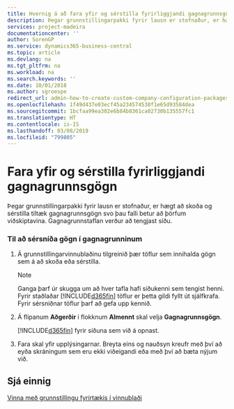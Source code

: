 ```yaml
---
title: Hvernig á að fara yfir og sérstilla fyrirliggjandi gagnagrunnsgögn | Microsoft Docs
description: Þegar grunnstillingarpakki fyrir lausn er stofnaður, er hægt að skoða og sérstilla tiltæk gagnagrunnsgögn svo þau falli betur að þörfum viðskiptavina. Gagnagrunnstaflan verður að tengjast síðu.
services: project-madeira
documentationcenter: ''
author: SorenGP
ms.service: dynamics365-business-central
ms.topic: article
ms.devlang: na
ms.tgt_pltfrm: na
ms.workload: na
ms.search.keywords: ''
ms.date: 10/01/2018
ms.author: sgroespe
redirect_url: admin-how-to-create-custom-company-configuration-packages
ms.openlocfilehash: 1f49d437e03ecf45a234574530f1e65d93584dea
ms.sourcegitcommit: 1bcfaa99ea302e6b84b8361ca02730b135557fc1
ms.translationtype: HT
ms.contentlocale: is-IS
ms.lasthandoff: 03/08/2019
ms.locfileid: "799805"
---
```

# <a name="review-and-customize-existing-database-data"></a>Fara yfir og sérstilla fyrirliggjandi gagnagrunnsgögn
Þegar grunnstillingarpakki fyrir lausn er stofnaður, er hægt að skoða og sérstilla tiltæk gagnagrunnsgögn svo þau falli betur að þörfum viðskiptavina. Gagnagrunnstaflan verður að tengjast síðu.  

### <a name="to-customize-data-in-the-database"></a>Til að sérsníða gögn í gagnagrunninum  

1.  Á grunnstillingarvinnublaðinu tilgreinið þær töflur sem innihalda gögn sem á að skoða eða sérstilla.  

    > [!NOTE]  
    >  Ganga þarf úr skugga um að hver tafla hafi síðukenni sem tengist henni. Fyrir staðlaðar [!INCLUDE[d365fin](includes/d365fin_md.md)] töflur er þetta gildi fyllt út sjálfkrafa. Fyrir sérsniðnar töflur þarf að gefa upp kennið.  

2.  Á flipanum **Aðgerðir** í flokknum **Almennt** skal velja **Gagnagrunnsgögn**.  

     [!INCLUDE[d365fin](includes/d365fin_md.md)] fyrir síðuna sem við á opnast.  

3.  Fara skal yfir upplýsingarnar. Breyta eins og nauðsyn kreufr með því að eyða skráningum sem eru ekki viðeigandi eða með því að bæta nýjum við.  

## <a name="see-also"></a>Sjá einnig  
 [Vinna með grunnstillingu fyrirtækis í vinnublaði](admin-how-to-manage-company-configuration-in-a-worksheet.md)

